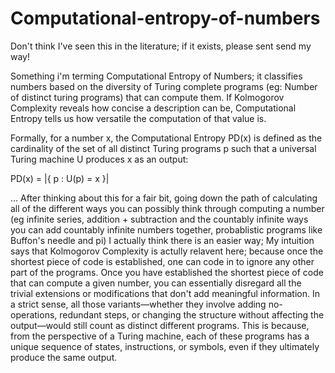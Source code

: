 # Computational-entropy-of-numbers

Don't think I've seen this in the literature; if it exists, please sent send my way!

Something i'm terming Computational Entropy of Numbers; it classifies numbers based on the diversity of Turing complete programs (eg: Number of distinct turing programs) that can compute them. If Kolmogorov Complexity reveals how concise a description can be, Computational Entropy tells us how versatile the computation of that value is.

Formally, for a number x, the Computational Entropy PD(x) is defined as the cardinality of the set of all distinct Turing programs p such that a universal Turing machine U produces x as an output:

PD(x) = |{ p : U(p) = x }|


... After thinking about this for a fair bit, going down the path of calculating all of the different ways you can possibly think through computing a number (eg infinite series, addition + subtraction and the countably infinite ways you can add countably infinite numbers together, probablistic programs like Buffon's needle and pi) I actually think there is an easier way; My intuition says that Kolmogorov Complexity is actully relavent here; because once the shortest piece of code is established, one can code in to ignore any other part of the programs. Once you have established the shortest piece of code that can compute a given number, you can essentially disregard all the trivial extensions or modifications that don't add meaningful information. In a strict sense, all those variants—whether they involve adding no-operations, redundant steps, or changing the structure without affecting the output—would still count as distinct different programs. This is because, from the perspective of a Turing machine, each of these programs has a unique sequence of states, instructions, or symbols, even if they ultimately produce the same output.
